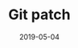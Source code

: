 ---
title: Git patch

date: 2019-05-04

categories: 
   - Git

tags: 
   - Git 


description: ​
---